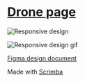 #  [Drone page](https://frontendella.github.io/Drone-Page/)

![Responsive design](https://user-images.githubusercontent.com/82247833/221762939-cc3cdb09-70b0-47bd-8471-09513e49eee7.png)

![Responsive design gif](https://user-images.githubusercontent.com/82247833/221762552-7269b413-fb1b-41d3-9c65-c6f347f16fd9.gif)


[Figma design document](https://www.figma.com/file/Z3lglo2FLnwFAbHVnvw1cm/Drones?node-id=0%3A1&t=8vZZlNlvnY01SlAz-0)


Made with [Scrimba](https://scrimba.com/learn/figmatocode)

